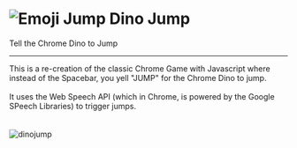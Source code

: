 # ![Emoji](https://user-images.githubusercontent.com/15321738/107145222-3ca59f80-6966-11eb-98e4-c2554dd0516d.png) Jump Dino Jump
Tell the Chrome Dino to Jump
<hr/>

This is a re-creation of the classic Chrome Game with Javascript where instead of the Spacebar, you yell "JUMP" for the Chrome Dino to jump. <br/>
<br/>
It uses the Web Speech API (which in Chrome, is powered by the Google SPeech Libraries) to trigger jumps. <br/><br/><br/>
![dinojump](https://user-images.githubusercontent.com/15321738/107145391-277d4080-6967-11eb-8b0a-2f18a49e4dae.PNG)
